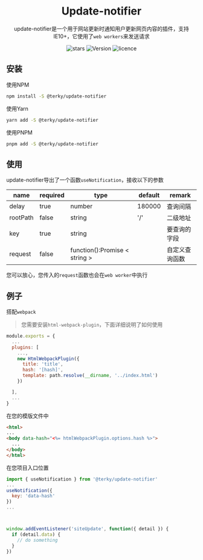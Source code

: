 <div align="center">
  <h1>Update-notifier</h1>
</div>
<div align="center">

update-notifier是一个用于网站更新时通知用户更新网页内容的插件，支持IE10+，它使用了`web workers`来发送请求

<img src="https://img.shields.io/github/stars/overdev-l/terky" alt="stars">
<img src="https://badgen.net/npm/v/@terky/update-notifier" alt="Version" />
<img src="https://img.shields.io/badge/license-MIT-blue.svg" alt="licence">

</div>

## 安装
使用NPM
```bash
npm install -S @terky/update-notifier
```
使用Yarn
```bash
yarn add -S @terky/update-notifier
```
使用PNPM
```bash
pnpm add -S @terky/update-notifier
```

## 使用
update-notifier导出了一个函数`useNotification`，接收以下的参数

| name     | required | type                            | default | remark         |
|----------|----------|---------------------------------|---------|----------------|
| delay    | true     | number                          | 180000  | 查询间隔       |
| rootPath | false    | string                          | '/'     | 二级地址       |
| key      | true     | string                          |         | 要查询的字段   |
| request  | false    | function():Promise < string >   |         | 自定义查询函数 |

您可以放心，您传入的`request`函数也会在`web worker`中执行

## 例子
搭配`webpack`
> 您需要安装`html-webpack-plugin`，下面详细说明了如何使用
```js
module.exports = {
  ...
  plugins: [
    ...,
    new HtmlWebpackPlugin({
      title: 'title',
      hash: '[hash]',
      template: path.resolve(__dirname, '../index.html')
    })

  ],
  ...
}
```
在您的模版文件中
```html
<html>
...
<body data-hash="<%= htmlWebpackPlugin.options.hash %>">
  ...
</body>
</html>

```

在您项目入口位置

```js
import { useNotification } from '@terky/update-notifier'
...
useNotification({
  key: 'data-hash'
})
...



window.addEventListener('siteUpdate', function({ detail }) {
  if (detail.data) {
    // do something
  }
})
```